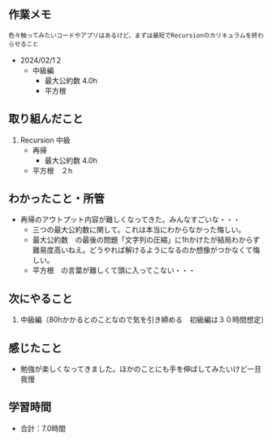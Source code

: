 ## 作業メモ
    色々触ってみたいコードやアプリはあるけど、まずは最短でRecursionのカリキュラムを終わらせること

- 2024/02/1２
    - 中級編
        - 最大公約数 4.0h
        - 平方根

## 取り組んだこと
1. Recursion 中級
    - 再帰
        - 最大公約数 4.0h
    - 平方根　２h

## わかったこと・所管
- 再帰のアウトプット内容が難しくなってきた。みんなすごいな・・・
    - 三つの最大公約数に関して。これは本当にわからなかった悔しい。
    - 最大公約数　の最後の問題「文字列の圧縮」に1hかけたが結局わからず難易度高いねえ。どうやれば解けるようになるのか想像がつかなくて悔しい。
    - 平方根　の言葉が難しくて頭に入ってこない・・・

## 次にやること
1. 中級編（80hかかるとのことなので気を引き締める　初級編は３０時間想定）

## 感じたこと
- 勉強が楽しくなってきました。ほかのことにも手を伸ばしてみたいけど一旦我慢

## 学習時間
- 合計：7.0時間
